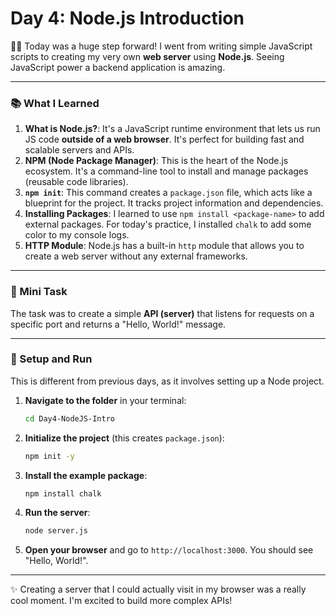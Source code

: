 # Day 4: Node.js Introduction

👨‍💻 Today was a huge step forward! I went from writing simple JavaScript scripts to creating my very own **web server** using **Node.js**. Seeing JavaScript power a backend application is amazing.

---

### 📚 What I Learned
1.  **What is Node.js?**: It's a JavaScript runtime environment that lets us run JS code **outside of a web browser**. It's perfect for building fast and scalable servers and APIs.
2.  **NPM (Node Package Manager)**: This is the heart of the Node.js ecosystem. It's a command-line tool to install and manage packages (reusable code libraries).
3.  **`npm init`**: This command creates a `package.json` file, which acts like a blueprint for the project. It tracks project information and dependencies.
4.  **Installing Packages**: I learned to use `npm install <package-name>` to add external packages. For today's practice, I installed `chalk` to add some color to my console logs.
5.  **HTTP Module**: Node.js has a built-in `http` module that allows you to create a web server without any external frameworks.

---

### 📝 Mini Task
The task was to create a simple **API (server)** that listens for requests on a specific port and returns a "Hello, World!" message.

---

### 🚀 Setup and Run
This is different from previous days, as it involves setting up a Node project.

1.  **Navigate to the folder** in your terminal:
    ```bash
    cd Day4-NodeJS-Intro
    ```

2.  **Initialize the project** (this creates `package.json`):
    ```bash
    npm init -y
    ```

3.  **Install the example package**:
    ```bash
    npm install chalk
    ```

4.  **Run the server**:
    ```bash
    node server.js
    ```

5.  **Open your browser** and go to `http://localhost:3000`. You should see "Hello, World!".

---

✨ Creating a server that I could actually visit in my browser was a really cool moment. I'm excited to build more complex APIs!
